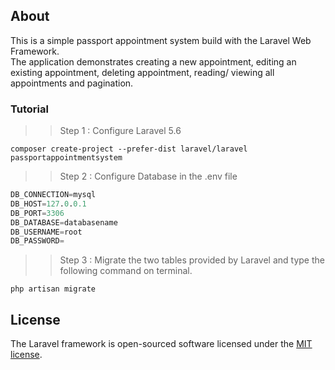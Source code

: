## About 
This is a simple passport appointment system build with the Laravel Web Framework.
<br>
The application demonstrates creating a new appointment, editing an existing appointment, deleting appointment, reading/ viewing all appointments and pagination.


### Tutorial

>>Step 1 : 
Configure Laravel 5.6

`composer create-project --prefer-dist laravel/laravel passportappointmentsystem`


>>Step 2 : 
Configure Database in the .env file

```sql
DB_CONNECTION=mysql
DB_HOST=127.0.0.1
DB_PORT=3306
DB_DATABASE=databasename
DB_USERNAME=root
DB_PASSWORD=
```

>>Step 3 : 
Migrate the two tables provided by Laravel and type the following command on terminal.

`php artisan migrate`

## License

The Laravel framework is open-sourced software licensed under the [MIT license](https://opensource.org/licenses/MIT).

